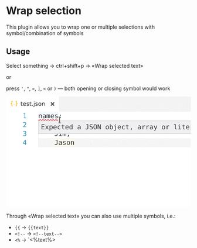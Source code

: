 # Wrap selection

This plugin allows you to wrap one or multiple selections with symbol/combination of symbols

## Usage

Select something → ctrl+shift+p → «Wrap selected text»

or

press `'`, `"`, `«`, `]`, `<` or `)` — both opening or closing symbol would work

![features](features.gif)

Through «Wrap selected text» you can also use multiple symbols, i.e.:
 - `{{` → `{{text}}`
 - `<!--` → `<!--text-->`
 - `<%` → `<%text%>
